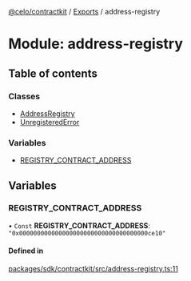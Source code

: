 [@celo/contractkit](../README.md) / [Exports](../modules.md) / address-registry

# Module: address-registry

## Table of contents

### Classes

- [AddressRegistry](../classes/address_registry.AddressRegistry.md)
- [UnregisteredError](../classes/address_registry.UnregisteredError.md)

### Variables

- [REGISTRY\_CONTRACT\_ADDRESS](address_registry.md#registry_contract_address)

## Variables

### REGISTRY\_CONTRACT\_ADDRESS

• `Const` **REGISTRY\_CONTRACT\_ADDRESS**: ``"0x000000000000000000000000000000000000ce10"``

#### Defined in

[packages/sdk/contractkit/src/address-registry.ts:11](https://github.com/celo-org/developer-tooling/blob/master/packages/sdk/contractkit/src/address-registry.ts#L11)
